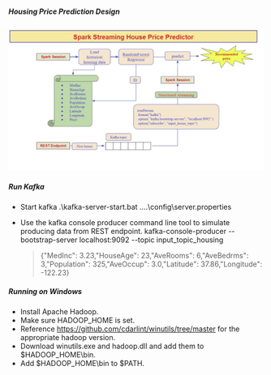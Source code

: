 

##### Housing Price Prediction Design
![Alt text](HousingPricePredictorDesign.jpg?raw=true "Architectural Design")



##### Run Kafka

* Start kafka 
	.\kafka-server-start.bat ..\..\config\server.properties
	
* Use the kafka console producer command line tool to simulate producing data from REST endpoint. 
	kafka-console-producer --bootstrap-server localhost:9092 --topic input_topic_housing 
	>{"MedInc": 3.23,"HouseAge": 23,"AveRooms": 6,"AveBedrms": 3,"Population": 325,"AveOccup": 3.0,"Latitude": 37.86,"Longitude": -122.23}



##### Running on Windows  

* Install Apache Hadoop.
* Make sure HADOOP_HOME is set.
* Reference https://github.com/cdarlint/winutils/tree/master for the appropriate hadoop version. 
* Download winutils.exe and hadoop.dll and add them to $HADOOP_HOME\bin.
* Add $HADOOP_HOME\bin to $PATH. 


